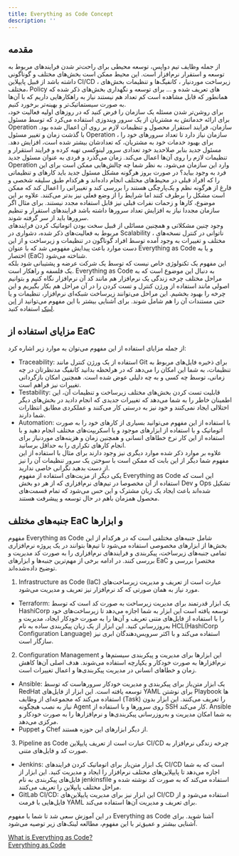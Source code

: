 ```yaml
---
title: Everything as Code Concept
description: ''
---
```


## مقدمه
از جمله وظایف تیم دواپس، توسعه محیطی برای راحت‌تر شدن فرایندهای مربوط به توسعه و استقرار نرم‌افزار است. این محیط ممکن است بخش‌های مختلف و گوناگونی داشته باشد از قبیل پایپلاین
CI/CD ، 
زیرساخت‌ موردنیار ، کانفیگ‌ها و تنظیمات بخش‌های مختلف، 
Policy
های تعریف شده و ...
برای توسعه و نگهداری بخش‌های ذکر شده که همانطور که قابل مشاهده است کم تعداد هم نیستند نیاز به راهکارهایی داریم که با آن‌ها به صورت سیستماتیک‌تر و بهینه‌تر برخورد کنیم.  
برای روشن‌تر شدن مسئله یک سازمان را فرض کنید که در روزهای اولیه فعالیت خود، برای ارائه خدماتش به مشتریان از یک سرور ویندوزی استفاده می‌کرد که توسط مسئول 
Operation
سازمان، فرایند استقرار محصول و تنظیمات لازم بر روی آن اعمال شده بود. با گذشت زمان و تغییر مسئول
Operation ، 
سازمان نیاز دارد تا تعداد سرورهای خود را برای بهبود خدمات خود به مشتریان، که تعدادشان بیشتر شده است، افزایش دهد. مسئول جدید بنابر صلاحدید خود تعدادی سرور لینوکسی تهیه کرده و فرایند استقرار و تنظیمات لازم را روی آن‌ها اعمال می‌کند. زمان می‌گذرد و فردی به عنوان مسئول جدید
Operation
وارد این سازمان می‌شود. به نظر شما چه چالش‌هایی ممکن است برای این فرد به وجود بیاید؟  در صورت بروز هرگونه مشکل مسئول جدید باید کارهای و تنظیماتی را که افراد قبلی در محیط‌های مختلف انجام داده‌اند و هرکدام طبق سلیقه شخصی و فارغ از هرگونه نظم و یک‌پارچگی هستند را بررسی کند و تغییراتی را اعمال کند که ممکن است مشکل را برطرف کنند اما شرایط را از وضع فعلی نیز بدتر می‌کنند. علاوه بر این موضوع،  کارها و زحمات نفرات قبلی نیز قابل استفاده مجدد نیستند. برای مثال اگر سازمان مجددا نیاز به افزایش تعداد سرورها داشته باشد فرایندهای استقرار و تنظیم سرورها باید از سر گرفته شوند.  
وجود چنین مشکلاتی و همچنین مسائلی از قبیل سخت بودن اتوماتیک کردن فرایندهای مربوط به فعالیت‌های ذکر شده، دشواری در 
Scalability ، 
ناتوانی در کنترل نسخه‌های مختلف و تغییرات به وجود آمده توسط افراد گوناگون در تنظیمات و زیرساخت و از این دست موارد باعث پیدایش مفهومی شد که با عنوان
Everything as Code
و یا به اختصار
(EaC)
شناخته می‌شود.  
این مفهوم یک تکنولوژی خاص نیست که توسط یک شرکت عرضه و پشتیبانی شود بلکه یک فلسفه و راهکار است. 
Everything as Code
به دنبال این موضوع است که به مراحل مختلف چرخه زندگی یک نرم‌افزار هم مانند کد آن نرم‌افزار نگاه کنیم و بتوانیم اصولی مانند استفاده از ورژن کنترل و تست کردن را در آن مراحل هم بکار بگیریم و این چرخه را بهبود بخشیم. این مراحل می‌توانند زیرساخت شبکه‌ای نرم‌افزار، تنظیمات و یا حتی مستندات آن را هم شامل شوند.
برای آشنایی بیشتر با این مفهوم می‌توانید از 
[این لینک](https://www.cloudbees.com/blog/what-is-everything-as-code-eac)
استفاده کنید.  
 
 ## مزایای استفاده از EaC  
 از جمله مزایای استفاده از این مفهوم می‌توان به موارد زیر اشاره کرد:  
 * Traceability: استفاده از یک ورژن کنترل مانند
 Git
 برای ذخیره فایل‌های مربوط به تنظیمات، به شما این امکان را می‌دهد که در هرلحظه بدانید کانفیگ مدنظرتان در چه زمانی، توسط چه کسی و به چه دلیلی عوض شده است. همچنین امکان بازگردانی تغییرات نیز فراهم است.  
 * Testability: قابلیت تست کردن بخش‌های مختلف زیرساخت و تنظیمات آن، این اطمینان خاطر را به شما می‌دهد که تغییرات جدیدی که انجام دادید در بخش‌های دیگر اختلالی ایجاد نمی‌کنند و خود نیز به درستی کار می‌کنند و عملکردی مطابق انتظارات شما دارند.
 * Automation: با استفاده از این مفهوم می‌توانید بسیاری از کارهای خود را به صورت اتوماتیک و با استفاده از ابزارهای موجود و یا اسکریپت‌های مختلف انجام دهید و با استفاده از این کار نرخ خطاهای انسانی و همچنین زمان و هزینه‌های موردنیاز برای انجام کارهای تکراری را به حداقل برسانید.  
 علاوه بر موارد ذکر شده موارد دیگری نیز وجود دارند برای مثال با استفاده از این مفهوم شما دیگر از این بابت که ممکن است با سوختن یک سرور تنظیمات آن را نیز از دست بدهید نگرانی خاصی ندارید.  
 یکی دیگر از مزیت‌های استفاده از مفهوم 
 Everything as Code
 این است که استفاده از آن مخصوصا در تیم‌های نرم‌افزاری که از هر دو بخش
 Dev
 و
 Ops
 تشکیل شده‌اند باعث ایجاد یک زبان مشترک و این حس می‌شود که تمام قسمت‌های محصول همزمان باهم در حال توسعه و پیشرفت هستند.  

## جنبه‌های مختلف EaC و ابزارها
مفهوم 
Everything as Code
شامل جنبه‌های مختلفی است که در هرکدام از این بخش‌ها از ابزارهای مخصوصی استفاده می‌شود تا تیم‌ها بتوانند در یک پروژه نرم‌افزاری تمامی جنبه‌های زیرساخت، پیکربندی و فرایندهای نرم‌افزاری را به صورت کد مدیریت و بررسی کنند. در ادامه برخی از مهم‌ترین جنبه‌ها و ابزارهای
EaC
مختصرا بررسی و توضیح داده‌شده‌اند.

1. Infrastructure as Code (IaC)
 عبارت است از تعریف و مدیریت زیرساخت‌های مورد نیاز به همان صورتی که کد نرم‌افزار نیز تعریف و مدیریت می‌شود.  
 * Terraform: یک ابزار قدرتمند برای مدیریت زیرساخت به صورت کد است که توسط
 HashiCorp
 توسعه یافته است این ابزار به شما اجازه می‌دهد تا زیرساخت‌های خود را با استفاده از فایل‌های متنی تعریف و آن‌ها را به صورت خودکار ایجاد، مدیریت و به‌روزرسانی کنید. این ابزار از یک زبان پیکربندی ساده به نام
 HCL(HashiCorp Configuration Language)
 استفاده می‌کند و با اکثر سرویس‌دهندگان ابری نیز سازگار است.  
2. Configuration Management
این ابزارها برای مدیریت و پیکربندی سیستم‌ها و نرم‌افزارها به صورت خودکار و یکپارچه استفاده می‌شوند. هدف اصلی آن‌ها کاهش زمان و خطاهای انسانی در مدیریت پیکربندی‌ها و اعمال تغییرات است.  
 * Ansible: یک ابزار متن‌باز برای پیکربندی و مدیریت خودکار سرورهاست که توسط
 RedHat
 توسعه یافته است. این ابزار از فایل‌های
 YAML
 برای نوشتن
 Playbook
 ها استفاده می‌کند که مجموعه‌ای از وظایف
 (Task)
 را تعریف می‌کنند. این ابزار بدون نیاز به نصب هیچگونه 
 Agent
 روی سرورها و با استفاده از
 SSH
 کار می‌کند.
 Ansible
 به شما امکان مدیریت و به‌روزرسانی پیکربندی‌ها و نرم‌افزارها را به صورت خودکار و مرکزی می‌دهد.
 * Puppet
 و
 Chef
 از دیگر ابزارهای این حوزه هستند.  
3. Pipeline as Code
عبارت است از تعریف پایپلاین
CI/CD
چرخه زندگی نرم‌افزار به صورت کد و فایل‌های متنی.  
 * Jenkins: یک ابزار متن‌باز برای اتوماتیک کردن فرایندهای
 CI/CD
 است که به شما اجازه می‌دهد تا پایپلاین‌های مختلف نرم‌افزار را ایجاد و مدیریت کنید. این ابزار از فایل‌های پیکربندی به نام
 jenkinsfile
 استفاده می‌کند که به صورت کد نوشته شده و مراحل مختلف پایپلاین را تعریف می‌کنند.
 * GitLab CI/CD: این ابزار نیز برای مدیریت پایپلاین‌های
 CI/CD
 استفاده می‌شود و از فایل‌هایی با فرمت
 YAML
 برای تعریف و مدیریت آن‌ها استفاده می‌کند.

 در این آموزش سعی شد تا شما با مفهوم
 Everything as Code 
 آشنا شوید. برای آشنایی بیشتر و عمیق‌تر با این مفهوم، مطالعه لینک‌های زیر توصیه می‌شود.  

 [What is Everything as Code?](https://octopus.com/blog/what-is-everything-as-code)  
 [Everything as Code](https://octopus.com/blog/what-is-everything-as-code)  
